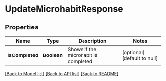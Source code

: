 # UpdateMicrohabitResponse
## Properties

| Name | Type | Description | Notes |
|------------ | ------------- | ------------- | -------------|
| **isCompleted** | **Boolean** | Shows if the microhabit is completed | [optional] [default to null] |

[[Back to Model list]](../README.md#documentation-for-models) [[Back to API list]](../README.md#documentation-for-api-endpoints) [[Back to README]](../README.md)

